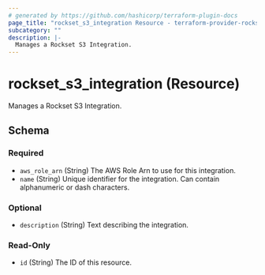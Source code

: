 ```yaml
---
# generated by https://github.com/hashicorp/terraform-plugin-docs
page_title: "rockset_s3_integration Resource - terraform-provider-rockset"
subcategory: ""
description: |-
  Manages a Rockset S3 Integration.
---
```


# rockset_s3_integration (Resource)

Manages a Rockset S3 Integration.



<!-- schema generated by tfplugindocs -->
## Schema

### Required

- `aws_role_arn` (String) The AWS Role Arn to use for this integration.
- `name` (String) Unique identifier for the integration. Can contain alphanumeric or dash characters.

### Optional

- `description` (String) Text describing the integration.

### Read-Only

- `id` (String) The ID of this resource.
